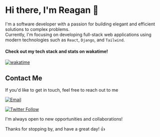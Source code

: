 # Hi there, I'm Reagan 👋  
I'm a software developer with a passion for building elegant and efficient solutions to complex problems.  
Currently, I'm focusing on developing full-stack web applications using modern technologies such as `React`, `Django`, and `Tailwind`. 
#### Check out my tech stack and stats on wakatime!  
[![wakatime](https://wakatime.com/badge/user/a692cdbe-4637-467a-bda9-c362415de8cc.svg)](https://wakatime.com/@a692cdbe-4637-467a-bda9-c362415de8cc)  

## Contact Me
If you'd like to get in touch, feel free to reach out to me  
  
[![Email](https://img.shields.io/badge/Email-hello@reagancodes.com-%23EA4335?logo=gmail&style=flat)](mailto:hello@reagancodes.com) 
  
  
[![Twitter Follow](https://img.shields.io/twitter/follow/fadh3lah?label=Follow%20%40fadh3lah&style=social)](https://twitter.com/fadh3lah)  
  
  
I'm always open to new opportunities and collaborations!

Thanks for stopping by, and have a great day! 👍


